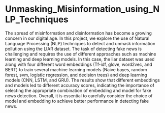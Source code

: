 # Unmasking_Misinformation_using_NLP_Techniques

The spread of misinformation and disinformation has become a growing concern in our digital age. In this
project, we explore the use of Natural Language Processing (NLP) techniques to detect and unmask
information pollution using the LIAR dataset. The task of detecting fake news is challenging and requires
the use of different approaches such as machine learning and deep learning models. In this case, the liar
dataset was used along with four different word embeddings (Tf-idf, glove, word2vec, and BERT) to train
several machine learning models (Naive bayes, random forest, svm, logistic regression, and decision trees)
and deep learning models (CNN, LSTM, and GRU). The results show that different embeddings and
models led to different accuracy scores, indicating the importance of selecting the appropriate combination
of embedding and model for fake news detection. Overall, it is essential to carefully consider the choice
of model and embedding to achieve better performance in detecting fake news.
